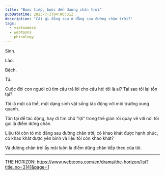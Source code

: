 ```yaml
---
title: "Bước tiếp, bước đến đường chân trời"
pubDatetime: 2023-7-3T04:06:31Z
description: "Cái gì đằng sau ở đằng sau đường chân trời?"
tags:
  - vietnamese
  - webtoons
  - phisology
---
```


Sinh.

Lão.

Bệch.

Tử.

Cuộc đời con người cứ tìm câu trả lời cho câu hỏi tôi là ai? Tại sao tôi lại tồn tại?

Tôi là một cá thể, một dạng sinh vật sống tác động với môi trường xung quanh.

Tồn tại để tác động, hay đi tìm chữ “lợi" trong thế gian rồi quay về với nơi tôi gọi là điểm dừng chân.

Liệu tôi còn tò mò đằng sau đường chân trời, có khao khát được hạnh phúc, có khao khát được yên bình và liệu tôi còn khao khát?

Và đường chân trời ấy mãi luôn là điểm dừng chân tiếp theo của tôi.

---

THE HORIZON: https://www.webtoons.com/en/drama/the-horizon/list?title_no=3141&page=1
